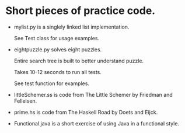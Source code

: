 Short pieces of practice code.
==============================

+   mylist.py is a singlely linked list implementation.

    See Test class for usage examples.


+   eightpuzzle.py solves eight puzzles.

    Entire search tree is built to better understand puzzle.

    Takes 10-12 seconds to run all tests.

    See test function for examples.


+   littleSchemer.ss is code from The Little Schemer by Friedman and Felleisen.


+   prime.hs is code from The Haskell Road by Doets and Eijck.


+   Functional.java is a short exercise of using Java in a functional style.

